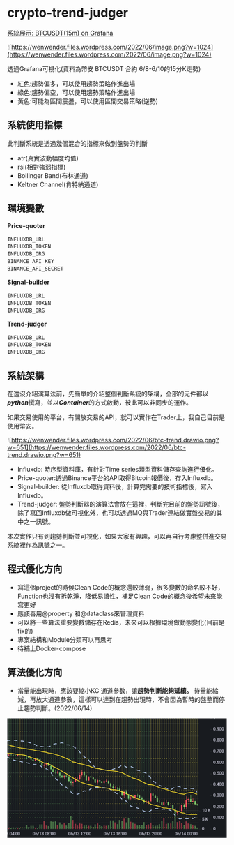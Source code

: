 # crypto-trend-judger

[系統展示: BTCUSDT(15m) on Grafana](http://wenwender.hopto.org/d/ovypK7_nzn/bi-te-bi-duo-kong-pan-zheng-pan-duan-qi-pan-shi-pan-duan?orgId=1&from=now-5m&to=now)

![https://wenwender.files.wordpress.com/2022/06/image.png?w=1024](https://wenwender.files.wordpress.com/2022/06/image.png?w=1024)

透過Grafana可視化(資料為幣安 BTCUSDT 合約 6/8-6/10的15分K走勢)

- 紅色:趨勢偏多，可以使用趨勢策略作進出場
- 綠色:趨勢偏空，可以使用趨勢策略作進出場
- 黃色:可能為區間震盪，可以使用區間交易策略(逆勢)

## 系統使用指標

此判斷系統是透過幾個混合的指標來做到盤勢的判斷

- atr(真實波動幅度均值)
- rsi(相對強弱指標)
- Bollinger Band(布林通道)
- Keltner Channel(肯特納通道)

## 環境變數

**Price-quoter**

```python
INFLUXDB_URL   
INFLUXDB_TOKEN 
INFLUXDB_ORG 
BINANCE_API_KEY 
BINANCE_API_SECRET 
```

**Signal-builder**

```python
INFLUXDB_URL   
INFLUXDB_TOKEN 
INFLUXDB_ORG
```

**Trend-judger**

```python
INFLUXDB_URL   
INFLUXDB_TOKEN 
INFLUXDB_ORG
```

## 系統架構

在還沒介紹演算法前，先簡單的介紹整個判斷系統的架構，全部的元件都以***python***撰寫，並以***Container***的方式啟動，彼此可以非同步的運作。

如果交易使用的平台，有開放交易的API，就可以實作在Trader上，我自己目前是使用幣安。

![https://wenwender.files.wordpress.com/2022/06/btc-trend.drawio.png?w=651](https://wenwender.files.wordpress.com/2022/06/btc-trend.drawio.png?w=651)

- Influxdb: 時序型資料庫，有針對Time series類型資料儲存查詢進行優化。
- Price-quoter:透過Binance平台的API取得Bitcoin報價後，存入Influxdb。
- Signal-builder: 從Influxdb取得資料後，計算完需要的技術指標後，寫入Influxdb。
- Trend-judger: 盤勢判斷器的演算法會放在這裡，判斷完目前的盤勢訊號後，除了寫回Influxdb做可視化外，也可以透過MQ與Trader連結做實盤交易的其中之一訊號。

本次實作只有到趨勢判斷並可視化，如果大家有興趣，可以再自行考慮整併進交易系統裡作為訊號之一。

## 程式優化方向

- 寫這個project的時候Clean Code的概念還較薄弱，很多變數的命名較不好，Function也沒有拆乾淨，降低易讀性，補足Clean Code的概念後希望未來能寫更好
- 應該善用@property 和@dataclass來管理資料
- 可以將一些算法重要變數儲存在Redis，未來可以根據環境做動態變化(目前是fix的)
- 專案結構和Module分類可以再思考
- 待補上Docker-compose

## 算法優化方向

- 當量能出現時，應該要縮小KC 通道參數，讓**趨勢判斷能夠延續。**
待量能縮減，再放大通道參數，這樣可以達到在趨勢出現時，不會因為暫時的盤整而停止趨勢判斷。(2022/06/14)

![Untitled](crypto-trend-judger%20c3ded912db8a4b0398c6d75f95d40c96/Untitled.png)